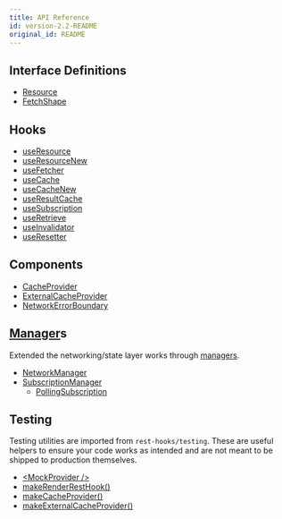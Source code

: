 ```yaml
---
title: API Reference
id: version-2.2-README
original_id: README
---
```


## Interface Definitions
- [Resource](Resource.md)
- [FetchShape](FetchShape.md)

## Hooks
- [useResource](useResource.md)
- [useResourceNew](useResourceNew.md)
- [useFetcher](useFetcher.md)
- [useCache](useCache.md)
- [useCacheNew](useCacheNew.md)
- [useResultCache](useResultCache.md)
- [useSubscription](useSubscription.md)
- [useRetrieve](useRetrieve.md)
- [useInvalidator](useInvalidator.md)
- [useResetter](useResetter.md)

## Components
- [CacheProvider](CacheProvider.md)
- [ExternalCacheProvider](ExternalCacheProvider.md)
- [NetworkErrorBoundary](NetworkErrorBoundary.md)

## [Manager](Manager.md)s

Extended the networking/state layer works through [managers](Manager.md).

- [NetworkManager](NetworkManager.md)
- [SubscriptionManager](SubscriptionManager.md)
  - [PollingSubscription](PollingSubscription.md)

## Testing

Testing utilities are imported from `rest-hooks/testing`. These are useful
helpers to ensure your code works as intended and are not meant to be shipped
to production themselves.

- [\<MockProvider />](MockProvider)
- [makeRenderRestHook()](makeRenderRestHook)
- [makeCacheProvider()](makeCacheProvider)
- [makeExternalCacheProvider()](makeExternalCacheProvider)
